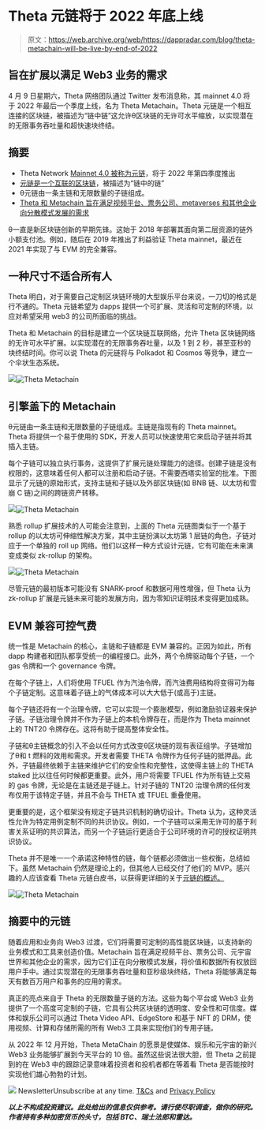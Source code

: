 # Theta 元链将于 2022 年底上线

> 原文：<https://web.archive.org/web/https://dappradar.com/blog/theta-metachain-will-be-live-by-end-of-2022>

## 旨在扩展以满足 Web3 业务的需求

4 月 9 日星期六，Theta 网络团队通过 Twitter 发布消息称，其 mainnet 4.0 将于 2022 年最后一个季度上线，名为 Theta Metachain。Theta 元链是一个相互连接的区块链，被描述为“链中链”这允许θ区块链的无许可水平缩放，以实现潜在的无限事务吞吐量和超快速块终结。

## 摘要

*   Theta Network [Mainnet 4.0 被称为元链](https://web.archive.org/web/20221007170332/https://assets.thetatoken.org/theta-mainnet-4-whitepaper.pdf)，将于 2022 年第四季度推出
*   [元链是一个互联的区块链](https://web.archive.org/web/20221007170332/https://dappradar.com/blog/theta-metachain-will-be-live-by-end-of-2022/#Metachain-under-the-hood-)，被描述为“链中的链”
*   θ元链由一条主链和无限数量的子链组成。
*   [Theta 和 Metachain 旨在满足视频平台、票务公司、metaverses 和其他企业向分散模式发展的需求](https://web.archive.org/web/20221007170332/https://dappradar.com/blog/theta-metachain-will-be-live-by-end-of-2022/#Metachain-in-summary)

θ一直是新区块链创新的早期先锋。这始于 2018 年部署其面向第二层资源的链外小额支付池。例如，随后在 2019 年推出了利益验证 Theta mainnet，最近在 2021 年实现了与 EVM 的完全兼容。

## 一种尺寸不适合所有人

Theta 明白，对于需要自己定制区块链环境的大型娱乐平台来说，一刀切的格式是行不通的。Theta 元链希望为 dapps 提供一个可扩展、灵活和可定制的环境，以应对希望采用 web3 的公司所面临的挑战。

Theta 和 Metachain 的目标是建立一个区块链互联网络，允许 Theta 区块链网络的无许可水平扩展。以实现潜在的无限事务吞吐量，以及 1 到 2 秒，甚至亚秒的块终结时间。你可以说 Theta 的元链将与 Polkadot 和 Cosmos 等竞争，建立一个伞状生态系统。

![](img/d863a1454d6937e91c337a0fd5761e4b.png)![Theta Metachain](img/6813a457f6fa9c2a6236c452fb7d9ec7.png)

## 引擎盖下的 Metachain

θ元链由一条主链和无限数量的子链组成。主链是指现有的 Theta mainnet。Theta 将提供一个易于使用的 SDK，开发人员可以快速使用它来启动子链并将其插入主链。

每个子链可以独立执行事务，这提供了扩展元链处理能力的途径。创建子链是没有权限的，这意味着任何人都可以注册和启动子链。不需要西塔实验室的批准。下图显示了元链的原始形式，支持主链和子链以及外部区块链(如 BNB 链、以太坊和雪崩 C 链)之间的跨链资产转移。

![](img/1447cb872c5d00e37640d48091abdc76.png)![Theta Metachain](img/5c594f25c97b198da02bff2fcd0d2757.png)

熟悉 rollup 扩展技术的人可能会注意到，上面的 Theta 元链图类似于一个基于 rollup 的以太坊可伸缩性解决方案，其中主链扮演以太坊第 1 层链的角色，子链对应于一个单独的 roll up 网络。他们以这样一种方式设计元链，它有可能在未来演变成类似 zk-rollup 的架构。

![](img/ae81dc8e315a28a89eb3011e097dc82f.png)![Theta Metachain](img/4ed1d82ff46b789604223fc2c5d6bee2.png)

尽管元链的最初版本可能没有 SNARK-proof 和数据可用性增强，但 Theta 认为 zk-rollup 扩展是元链未来可能的发展方向，因为零知识证明技术变得更加成熟。

## EVM 兼容可控气费

统一性是 Metachain 的核心，主链和子链都是 EVM 兼容的。正因为如此，所有 dapp 构建者和团队都享受统一的编程接口。此外，两个令牌驱动每个子链，一个 gas 令牌和一个 governance 令牌。

在每个子链上，人们将使用 TFUEL 作为汽油令牌，而汽油费用结构将变得可为每个子链定制。这意味着子链上的气体成本可以大大低于(或高于)主链。

每个子链还将有一个治理令牌，它可以实现一个膨胀模型，例如激励验证器来保护子链。子链治理令牌并不作为子链上的本机令牌存在，而是作为 Theta mainnet 上的 TNT20 令牌存在。这将有助于提高整体安全性。

子链和θ主链概念的引入不会以任何方式改变θ区块链的现有表征组学。子链增加了θ和 t 燃料的效用和需求。开发者需要 THETA 令牌作为任何子链的抵押品。此外，子链最终依赖于主链来维护它们的安全性和完整性，这使得主链上的 THETA staked 比以往任何时候都更重要。此外，用户将需要 TFUEL 作为所有链上交易的 gas 令牌，无论是在主链还是子链上。针对子链的 TNT20 治理令牌的任何发布仅用于该特定子链，并且不会与 THETA 或 TFUEL 重叠使用。

更重要的是，这个框架没有规定子链共识机制的确切设计。Theta 认为，这种灵活性允许为特定用例定制不同的共识协议。例如，一个子链可以采用无许可的基于利害关系证明的共识算法，而另一个子链运行更适合于公司环境的许可的授权证明共识协议。

Theta 并不是唯一一个承诺这种特性的链，每个链都必须做出一些权衡，总结如下。虽然 Metachain 仍然是理论上的，但其他人已经交付了他们的 MVP。感兴趣的人应该查看 Theta 元链白皮书，以获得更详细的关于[元链的概述。](https://web.archive.org/web/20221007170332/https://assets.thetatoken.org/theta-mainnet-4-whitepaper.pdf)

![](img/33658c84fc337608c8faf702fd0be39f.png)![Theta Metachain](img/7776128bb7860d921227154c175a0094.png)

## 摘要中的元链

随着应用和业务向 Web3 过渡，它们将需要可定制的高性能区块链，以支持新的业务模式和工具来创造价值。Metachain 旨在满足视频平台、票务公司、元宇宙世界和其他企业的需求，因为它们正在向分散模式发展，将价值和数据所有权放回用户手中。通过实现潜在的无限事务吞吐量和亚秒级块终结，Theta 将能够满足每天有数百万用户和事务的应用的需求。

真正的亮点来自于 Theta 的无限数量子链的方法。这些为每个平台或 Web3 业务提供了一个高度可定制的子链，它具有公共区块链的透明度、安全性和可信度。媒体和娱乐公司可以通过 Theta Video API、EdgeStore 和基于 NFT 的 DRM，使用视频、计算和存储所需的所有 Web3 工具来实现他们的专用子链。

从 2022 年 12 月开始，Theta MetaChain 的愿景是使媒体、娱乐和元宇宙的新兴 Web3 业务能够扩展到今天平台的 10 倍。虽然这些说法很大胆，但 Theta 之前提到的在 Web3 中的跟踪记录意味着投资者和投机者都在等着看 Theta 是否能按时实现他们雄心勃勃的计划。

![](img/6d5a4a2d609c56e1a5771717e54ba759.png) NewsletterUnsubscribe at any time. [T&Cs](https://web.archive.org/web/20221007170332/https://dappradar.com/terms) and [Privacy Policy](https://web.archive.org/web/20221007170332/https://dappradar.com/privacy-policy)

***以上不构成投资建议。此处给出的信息仅供参考。请行使尽职调查，做你的研究。作者持有多种加密货币的头寸，包括 BTC、瑞士法郎和雷达。***
